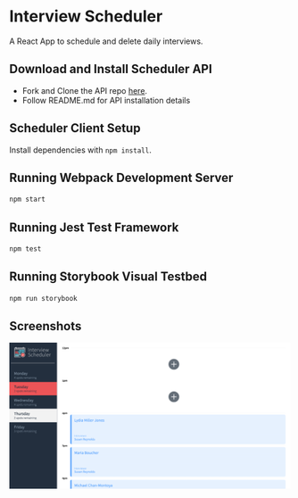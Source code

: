 # Interview Scheduler

A React App to schedule and delete daily interviews.

## Download and Install Scheduler API

- Fork and Clone the API repo [here](https://github.com/lighthouse-labs/scheduler-api).
- Follow README.md for API installation details


## Scheduler Client Setup

Install dependencies with `npm install`.

## Running Webpack Development Server

```sh
npm start
```

## Running Jest Test Framework

```sh
npm test
```

## Running Storybook Visual Testbed

```sh
npm run storybook
```
## Screenshots

![Home Page](https://github.com/nicodann/scheduler/blob/master/public/images/screenshots/Home_Page.png)